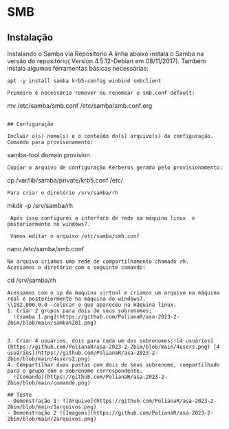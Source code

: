 # SMB

## Instalação
Instalando o Samba via Repositório
A linha abaixo instala o Samba na versão do repositório( Version 4.5.12-Debian em 08/11/2017). Também instala algumas ferramentas básicas necessárias:
```
apt -y install samba krb5-config winbind smbclient

Primeiro é necessário remover ou renomear o smb.conf default:
```
mv /etc/samba/smb.conf /etc/samba/smb.conf.org

```

## Configuração

Incluir o(s) nome(s) e o conteúdo do(s) arquivo(s) de configuração.
Comando para provisonamento:
``` 
samba-tool domain provision 
 ```
Copiar o arquivo de configuração Kerberos gerado pelo provisionamento:
``` 
cp /var/lib/samba/private/krb5.conf /etc/

```
Para criar o diretório /srv/samba/rh
```
mkdir -p /srv/samba/rh

```
 Após isso configurei a interface de rede na máquina linux  e posteriormente no windows7.

 Vamos editar o arquivo /etc/samba/smb.conf
 ```
 nano /etc/samba/smb.conf

 ```
 No arquivo criamos uma rede de compartilhamento chamado rh.
 Acessamos o diretório com o seguinte comando:
 ```
 cd /srv/samba/rh
 ```
Acessamos com o ip da maquina virtual e criamos um arquivo na máquina real e posteriormente na máquina do windows7.
\\192.000.0.0 -colocar o que apareceu na máquina linux.
1. Criar 2 grupos para dois de seus sobrenomes;
   ![samba 1.png](https://github.com/PolianaR/asa-2023-2-2bim/blob/main/samba%201.png)
   
   
3. Criar 4 usuários, dois para cada um dos sobrenomes;![4 usuários](https://github.com/PolianaR/asa-2023-2-2bim/blob/main/4users.png) [4 usuários](https://github.com/PolianaR/asa-2023-2-2bim/blob/main/4users2.png)
4. Compartilhar duas pastas com dois de seus sobrenome, compartilhado para o grupo com o sobrenome correspondente.
   ![Comando](https://github.com/PolianaR/asa-2023-2-2bim/blob/main/comando.png)

## Teste
- Demonstração 1: ![Arquivo](https://github.com/PolianaR/asa-2023-2-2bim/blob/main/1arquivos.png)
- Demonstração 2 ![Imagens](https://github.com/PolianaR/asa-2023-2-2bim/blob/main/2arquivos.png)

